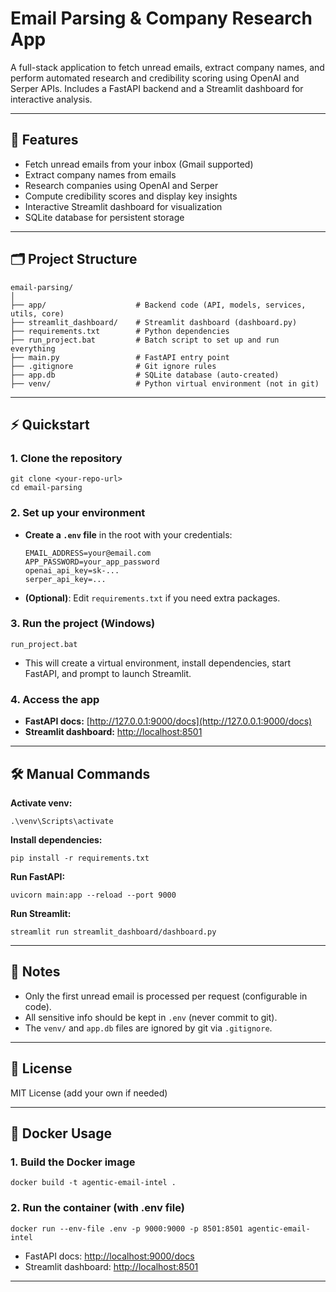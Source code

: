 # Email Parsing & Company Research App

A full-stack application to fetch unread emails, extract company names, and perform automated research and credibility scoring using OpenAI and Serper APIs. Includes a FastAPI backend and a Streamlit dashboard for interactive analysis.

---

## 🚀 Features
- Fetch unread emails from your inbox (Gmail supported)
- Extract company names from emails
- Research companies using OpenAI and Serper
- Compute credibility scores and display key insights
- Interactive Streamlit dashboard for visualization
- SQLite database for persistent storage

---

## 🗂️ Project Structure
```
email-parsing/
│
├── app/                    # Backend code (API, models, services, utils, core)
├── streamlit_dashboard/    # Streamlit dashboard (dashboard.py)
├── requirements.txt        # Python dependencies
├── run_project.bat         # Batch script to set up and run everything
├── main.py                 # FastAPI entry point
├── .gitignore              # Git ignore rules
├── app.db                  # SQLite database (auto-created)
├── venv/                   # Python virtual environment (not in git)
```

---

## ⚡ Quickstart

### 1. Clone the repository
```
git clone <your-repo-url>
cd email-parsing
```

### 2. Set up your environment
- **Create a `.env` file** in the root with your credentials:
  ```
  EMAIL_ADDRESS=your@email.com
  APP_PASSWORD=your_app_password
  openai_api_key=sk-...
  serper_api_key=...
  ```
- **(Optional)**: Edit `requirements.txt` if you need extra packages.

### 3. Run the project (Windows)
```
run_project.bat
```
- This will create a virtual environment, install dependencies, start FastAPI, and prompt to launch Streamlit.

### 4. Access the app
- **FastAPI docs:** [http://127.0.0.1:9000/docs](http://127.0.0.1:9000/docs)
- **Streamlit dashboard:** [http://localhost:8501](http://localhost:8501)

---

## 🛠️ Manual Commands

**Activate venv:**
```
.\venv\Scripts\activate
```
**Install dependencies:**
```
pip install -r requirements.txt
```
**Run FastAPI:**
```
uvicorn main:app --reload --port 9000
```
**Run Streamlit:**
```
streamlit run streamlit_dashboard/dashboard.py
```

---

## 📝 Notes
- Only the first unread email is processed per request (configurable in code).
- All sensitive info should be kept in `.env` (never commit to git).
- The `venv/` and `app.db` files are ignored by git via `.gitignore`.

---

## 📄 License
MIT License (add your own if needed) 

---

## 🐳 Docker Usage

### 1. Build the Docker image
```
docker build -t agentic-email-intel .
```

### 2. Run the container (with .env file)
```
docker run --env-file .env -p 9000:9000 -p 8501:8501 agentic-email-intel
```

- FastAPI docs: [http://localhost:9000/docs](http://localhost:9000/docs)
- Streamlit dashboard: [http://localhost:8501](http://localhost:8501)

--- 